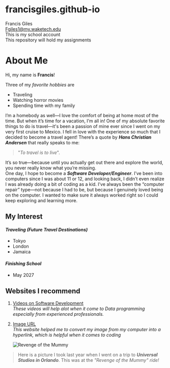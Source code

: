 # francisgiles.github-io
Francis Giles  
Fgiles1@my.waketech.edu  
This is my school account  
This repository will hold my assignments



# About Me
Hi, my name is **Francis**!  

Three of my _favorite hobbies_ are 
* Traveling
* Watching horror movies
* Spending time with my family  

I’m a homebody as well—I love the comfort of being at home most of the time. But when it’s time for a vacation, I’m all in! One of my absolute favorite things to do is travel—it's been a passion of mine ever since I went on my very first cruise to Mexico. I fell in love with the experience so much that I decided to become a travel agent! There’s a quote by _**Hans Christian Andersen**_ that really speaks to me: 
> "_To travel is to live_".  

It’s so true—because until you actually get out there and explore the world, you never really know what you’re missing.  
One day, I hope to become a _**Software Developer/Engineer**_. I’ve been into computers since I was about 11 or 12, and looking back, I didn’t even realize I was already doing a bit of coding as a kid. I’ve always been the “computer repair” type—not because I had to be, but because I genuinely loved being on the computer. I wanted to make sure it always worked right so I could keep exploring and learning more.


## My Interest
####   _**Traveling (Future Travel Destinations)**_  
* Tokyo
* London
* Jamaica
#### _**Finishing School**_  
  * May 2027 

## Websites I recommend

1. [Videos on Software Development](https://www.youtube.com/results?search_query=software+developer)  
_These videos will help alot when it come to Data programming especially from experienced professionals._
2. [Image URL](https://imgbb.com/)  
   _This website helped me to convert my image from my computer into a hyperlink, which is helpful when it comes to coding_

   ![Revenge of the Mummy](https://ik.imagekit.io/fptd7belh/IMG_5307.jpg)  
> Here is a picture I took last year when I went on a trip to _**Universal Studios in Orlando**_. This was at the _"Revenge of the Mummy" ride!_


 

